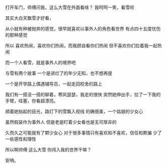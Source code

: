 打开车门，师傅问我，这么大雪在外面看啥？
我呵呵一笑，看雪呗

其实大白天飘雪才好看，

从小就有种被抛弃的感觉，很早就喜欢以事外人的角色看世界
有点四十五度忧伤的那种感觉

所以
喜欢热闹，喜欢你们热闹，而我顾自看你们热闹
但不喜欢你们拉着我一起热闹

而一个人看雪，就是事外人的境界吧

与雪有两个故事
一个是讲烂了的年少无知，也不想再提

一个是开学路上偶遇辅导员，一起走回校舍的路上

我们有一搭没一搭的聊着，寒风瑟瑟，我走的很快
突然她伸出手，拉了一下我的手臂，哇塞，你看超漂亮。

顺着她抬起的目光，路灯下的雪飘入视线
的确很美，一个姑娘的少女心

虽然假装作为事外人
但是老是盯着少女看也是无可厚非的

久而久之可能就有了颗少女心
对于很多事情只有喜欢和不喜欢，信任和欺骗
少了一些感性和理性

所以啊师傅
这么大雪
你闯入我的世界干嘛？

安呐。

